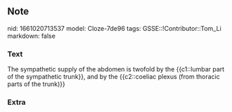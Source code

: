 ## Note
nid: 1661020713537
model: Cloze-7de96
tags: GSSE::!Contributor::Tom_Li
markdown: false

### Text
The sympathetic supply of the abdomen is twofold by the {{c1::lumbar part of the sympathetic trunk}}, and by the {{c2::coeliac plexus (from thoracic parts of the trunk)}}

### Extra

